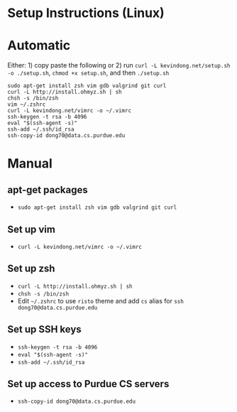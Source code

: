 # Setup Instructions (Linux)

# Automatic
Either: 1) copy paste the following or 2) run `curl -L kevindong.net/setup.sh -o ./setup.sh`, `chmod +x setup.sh`, and then `./setup.sh`

```
sudo apt-get install zsh vim gdb valgrind git curl
curl -L http://install.ohmyz.sh | sh
chsh -s /bin/zsh
vim ~/.zshrc
curl -L kevindong.net/vimrc -o ~/.vimrc
ssh-keygen -t rsa -b 4096
eval "$(ssh-agent -s)"
ssh-add ~/.ssh/id_rsa
ssh-copy-id dong70@data.cs.purdue.edu
```

# Manual
## apt-get packages
* `sudo apt-get install zsh vim gdb valgrind git curl`

## Set up vim
* `curl -L kevindong.net/vimrc -o ~/.vimrc`

## Set up zsh
* `curl -L http://install.ohmyz.sh | sh`
* `chsh -s /bin/zsh`
* Edit `~/.zshrc` to use `risto` theme and add `cs` alias for `ssh dong70@data.cs.purdue.edu`

## Set up SSH keys
* `ssh-keygen -t rsa -b 4096`
* `eval "$(ssh-agent -s)"`
* `ssh-add ~/.ssh/id_rsa`

## Set up access to Purdue CS servers
* `ssh-copy-id dong70@data.cs.purdue.edu`